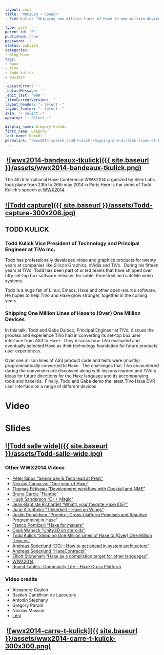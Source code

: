 ```yaml
---
layout: post
title: 'WWX2014 - Speech
: Todd Kulick "Shipping one million lines of Haxe to one million devices"'

type: post
parent_id: '0'
published: true
password: ''
status: publish
categories:
- Blog Haxe
tags:
- Haxe
- tivo
- todd kulick
- wwx2014

_epLastError: ''
_epLastMessage: ''
_edit_last: '999'
_itemCurrentVersion: ''
layout_header: "- Select -"
layout_footer: "- Select -"
skin: "- Select -"
wpautop: "- Select -"

display_name: Gregory Parodi
first_name: Gregory
last_name: Parodi
permalink: "/wwx2014-speech-todd-kulick-shipping-one-million-lines-of-haxe-to-one-million-devices/"
---
```


 [![wwx2014-bandeaux-tkulick]({{ site.baseurl }}/assets/wwx2014-bandeaux-tkulick.png)](https://www.silexlabs.org/wp-content/uploads/2014/07/wwx2014-bandeaux-tkulick.png)
-------------------------------------------------------------------------------------------------------------------------------------------------------------------------

The 4th International Haxe Conference WWX2014 organized by Silex Labs took place from 23th to 26th may 2014 in Paris.Here is the video of Todd Kulick's speech at [WWX2014](http://wwx.silexlabs.org/2014/ "WWX2014 Website").

[![Todd capture]({{ site.baseurl }}/assets/Todd-capture-300x208.jpg)](https://www.silexlabs.org/wp-content/uploads/2014/07/Todd-capture.jpg)
--------------------------------------------------------------------------------------------------------------------------------------------

TODD KULICK
-----------

### **Todd Kulick Vice President of Technology and Principal Engineer at TiVo Inc.**

Todd has professionally developed video and graphics products for twenty years at companies like Silicon Graphics, nVidia and TiVo.  During his fifteen years at TiVo, Todd has been part of or led teams that have shipped over fifty set-top box software releases for cable, terrestrial and satellite video systems.

Todd is a huge fan of Linux, Emacs, Haxe and other open-source software. He hopes to help TiVo and Haxe grow stronger, together in the coming years.

### **Shipping One Million Lines of Haxe to (Over) One Million Devices**

In this talk, Todd and Gabe Dalbec, Principal Engineer at TiVo, discuss the process and experience TiVo had in converting its set-top box user interface from AS3 to Haxe.  They discuss how TiVo evaluated and eventually selected Haxe as their technology foundation for future products' user experiences.

Over one million lines of AS3 product code and tests were (mostly) programmatically converted to Haxe.  The challenges that TiVo encountered during the conversion are discussed along with lessons learned and TiVo's ideas for future directions for the Haxe language and its accompanying tools and haxelibs.  Finally, Todd and Gabe demo the latest TiVo Haxe DVR user interface on a range of different devices.

Video
=====

Slides
======

[![Todd salle wide]({{ site.baseurl }}/assets/Todd-salle-wide.jpg)](https://www.silexlabs.org/wp-content/uploads/2014/07/Todd-salle-wide.jpg)
---------------------------------------------------------------------------------------------------------------------------------------------

### Other WWX2014 Videos

*   [Péter Sipos “Senior dev & Tech lead at Prezi”](https://www.silexlabs.org/?p=202977)
*   [Nicolas Cannasse “One year of Haxe”](https://www.silexlabs.org/?p=202725)
*   [Thomas Fétiveau “Development workflow with Cocktail and NME”](https://www.silexlabs.org/?p=202751)
*   [Bruno Garcia “Flambe”](https://www.silexlabs.org/?p=202765)
*   [Hugh Sanderson “C++ Magic”](https://www.silexlabs.org/?p=202807)
*   [Jean-Baptiste Richardet “What’s your favorite Haxe IDE?”](https://www.silexlabs.org/?p=202957)
*   [Juraj Kirchheim “Tinkerbell – Haxe on Wings”](https://www.silexlabs.org/?p=202939)
*   [Justin Donaldson “Promhx
: Cross-platform Promises and Reactive Programming in Haxe”](https://www.silexlabs.org/?p=202971)
*   [Franco Ponticelli “Haxe for makers”](https://www.silexlabs.org/?p=202990)
*   [Cauê Waneck “Unity3D on steroids”](https://www.silexlabs.org/?p=203012)
*   [Todd Kulick “Shipping One Million Lines of Haxe to (Over) One Million Devices”](https://www.silexlabs.org/?p=203004)
*   [Andreas Söderlund “DCI – How to get ahead in system architecture”](https://www.silexlabs.org/?p=203019)
*   [Andreas Söderlund “HaxeContracts”](https://www.silexlabs.org/?p=203019)
*   [Elliott Stoneham “Haxe as a compilation target for other languages”](https://www.silexlabs.org/?p=202984)
*   [WWX2014](https://www.youtube.com/watch?v=XBMJYpxoP70)
*   [Round Tables
: Community Life – Haxe Cross Platform](https://www.silexlabs.org/wwx-2014-round-tables-community-life-haxe-cross-platform/)

### Video credits

*   Alexandre Coulon
*   Bastien Cantilhion de Lacouture
*   Antonin Stephany
*   Grégory Parodi
*   Nicolas Masson
*   [Léni](http://www.leni.fr/ "Société Léni")

 [![wwx2014-carre-t-kulick]({{ site.baseurl }}/assets/wwx2014-carre-t-kulick-300x300.png)](https://www.silexlabs.org/wp-content/uploads/2014/07/wwx2014-carre-t-kulick.png)
---------------------------------------------------------------------------------------------------------------------------------------------------------------------------